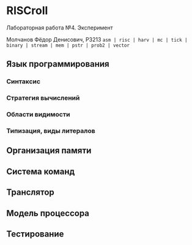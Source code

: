 # RISCroll
Лабораторная работа №4. Эксперимент

Молчанов Фёдор Денисович, P3213
`asm | risc | harv | mc | tick | binary | stream | mem | pstr | prob2 | vector`

## Язык программирования
### Синтаксис
### Стратегия вычислений
### Области видимости
### Типизация, виды литералов

## Организация памяти
## Система команд
## Транслятор
## Модель процессора
## Тестирование
